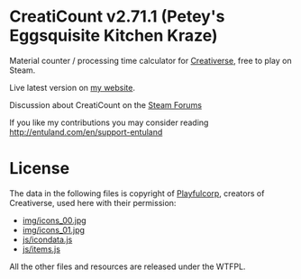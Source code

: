 # CreatiCount v2.71.1 (Petey's Eggsquisite Kitchen Kraze)
Material counter / processing time calculator for [Creativerse](https://store.steampowered.com/app/280790/Creativerse/), free to play on Steam.

Live latest version on [my website](http://entuland.com/creaticount).

Discussion about CreatiCount on the [Steam Forums](https://steamcommunity.com/app/280790/discussions/3/3288067088097143542/)

If you like my contributions you may consider reading http://entuland.com/en/support-entuland

# License
The data in the following files is copyright of [Playfulcorp](http://www.playfulcorp.com), creators of Creativerse, used here with their permission:
- [img/icons_00.jpg](img/icons_00.jpg)
- [img/icons_01.jpg](img/icons_01.jpg)
- [js/icondata.js](js/icondata.js)
- [js/items.js](js/items.js)

All the other files and resources are released under the WTFPL.
